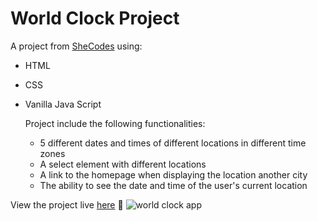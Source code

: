# World Clock Project
A project from [SheCodes](https://www.shecodes.io/workshops?gc_id=20485440392&h_ad_id=687450966627&gclid=Cj0KCQiAw6yuBhDrARIsACf94RXTQn7cIUx1PeIQIR65BkfqQ7h-QSBc2pitRsV9p-qJYrUlherpTHAaArRLEALw_wcB) using:
* HTML
* CSS
* Vanilla Java Script

  Project include the following functionalities:
  * 5 different dates and times of different locations in different time zones 
  * A select element with different locations
  * A link to the homepage when displaying the location another city
  * The ability to see the date and time of the user's current location

View the project live [here](https://world-clock-patrycja-oosthuizen.netlify.app/) 👀
![world clock app](https://github.com/PatrycjaOosthuizen/world-clock/assets/152764771/c79242da-52d9-49f8-b606-85a229bbf117)
